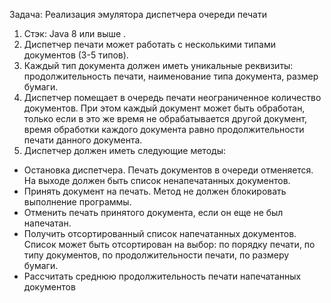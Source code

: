 Задача: Реализация эмулятора диспетчера очереди печати
1. Стэк: Java 8 или выше .
2. Диспетчер печати может работать с несколькими типами документов (3-5 типов).
3. Каждый тип документа должен иметь уникальные реквизиты: продолжительность печати, наименование типа документа, размер бумаги.
4. Диспетчер помещает в очередь печати неограниченное количество документов. При этом каждый документ может быть обработан, только если в это же время не обрабатывается другой документ, время обработки каждого документа равно продолжительности печати данного документа.
5. Диспетчер должен иметь следующие методы:
  * Остановка диспетчера. Печать документов в очереди отменяется. На выходе должен быть список ненапечатанных документов.
  * Принять документ на печать. Метод не должен блокировать выполнение программы.
  * Отменить печать принятого документа, если он еще не был напечатан.
  * Получить отсортированный список напечатанных документов. Список может быть отсортирован на выбор: по порядку печати, по типу документов, по продолжительности печати, по размеру бумаги.
  * Рассчитать среднюю продолжительность печати напечатанных документов
